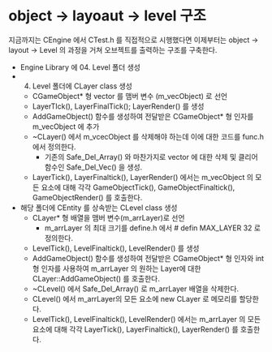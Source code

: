 # object -> layoaut -> level 구조

지금까지는 CEngine 에서 CTest.h 를 직접적으로 시행했다면 이제부터는 object -> layout -> Level  의 과정을 거쳐 오브젝트를 출력하는 구조를 구축한다.

- Engine Library 에 04. Level 폴더 생성
- 04. Level 폴더에 CLayer class 생성
	- CGameObject* 형 vector 를 맴버 변수 (m_vecObject) 로 선언
	- LayerTIck(), LayerFinalTick(); LayerRender() 를 생성
	- AddGameObject() 함수를 생성하여 전달받은 CGameObject* 형 인자를 m_vecObject 에 추가
	- ~CLayer() 에서 m_vcecObject 를 삭제해야 하는데 이에 대한 코드를 func.h 에서 정의한다.
		- 기존의 Safe_Del_Array() 와 마찬가지로 vector 에 대한 삭제 및 클리어 함수인 Safe_Del_Vec() 을 생성.
	- LayerTick(), LayerFinaltick(), LayerRender() 에서는 m_vecObject 의 모든 요소에 대해 각각 GameObjectTick(), GameObjectFinaltick(), GameObjectRender() 를 호출한다.
- 해당 폴더에 CEntity 를 상속받는 CLevel class 생성
	- CLayer* 형 배열을 맴버 변수(m_arrLayer)로 선언
		- m_arrLayer 의 최대 크기를 define.h 에서 # defin MAX_LAYER 32 로 정의한다.
	- LevelTick(), LevelFinaltick(), LevelRender() 를 생성
	- AddGameObject() 함수를 생성하여 전달받은 CGameObject* 형 인자와 int 형 인자를 사용하여 m_arrLayer 의 원하는 Layer에 대한 CLayer::AddGameObject() 를 호출한다.
	- ~CLevel() 에서 Safe_Del_Array() 로 m_arrLayer 배열을 삭제한다.
	- CLevel() 에서 m_arrLayer의 모든 요소에 new CLayer 로 메모리를 할당한다.
	- LevelTick(), LevelFinaltick(), LevelRender() 에서는 m_arrLayer 의 모든 요소에 대해 각각 LayerTick(), LayerFinaltick(), LayerRender() 를 호출한다.
